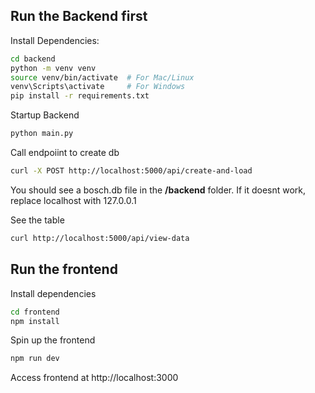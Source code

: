 ## Run the Backend first

Install Dependencies:
```bash
cd backend
python -m venv venv
source venv/bin/activate  # For Mac/Linux
venv\Scripts\activate     # For Windows
pip install -r requirements.txt
```

Startup Backend
```bash
python main.py
``` 

Call endpoiint to create db
```bash
curl -X POST http://localhost:5000/api/create-and-load
```
You should see a bosch.db file in the **/backend** folder.
If it doesnt work, replace localhost with 127.0.0.1

See the table
```bash
curl http://localhost:5000/api/view-data
```

## Run the frontend
Install dependencies
```bash
cd frontend
npm install
```

Spin up the frontend
```bash
npm run dev
```

Access frontend at http://localhost:3000


